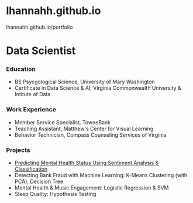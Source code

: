 # lhannahh.github.io
lhannahh.github.io/portfolio
# Data Scientist

### Education
- BS Psycgological Science, University of Mary Washington
- Certificate in Data Science & AI, Virginia Commonwealth University & Intitute of Data

### Work Experience
- Member Service Specialist, TowneBank
- Teaching Assistant, Matthew's Center for Visual Learning
- Behavior Technician, Compass Counseling Services of Virginia

### Projects
- [Predicting Mental Health Status Using Sentiment Analysis & Classification](https://github.com/lhannahh/Data-Science-AI-Capstone-Project)
- Detecting Bank Fraud with Machine Learning: K-Means Clustering (with PCA), Decision Tree
- Mental Health & Music Engagement: Logistic Regression & SVM
- Sleep Quality: Hypothesis Testing
